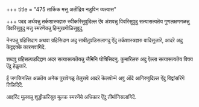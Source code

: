 +++
title = "475 तार्किक मत्तु अतींद्रिय नडुविन व्यत्यास"

+++
पदद अर्थवन्नु तर्कशास्त्रज्ञरु स्वीकरिसुवुदिल्ल ऎंब अंशवन्नु विवरिसुवुदु सत्यासत्यतॆय गुणलक्षणगळन्नु विवरिसुवुदु मत्तु स्मरणॆयन्नु हिम्मुखगॊळिसुवुदु.

नॆनपन्नु ग्रहिसिदाग अथवा ग्रहिसिदाग अदु साबीतुपडिसलागदु ऎंदु तर्कशास्त्रज्ञरु वादिसुत्तारॆ, आदरॆ अदु कॆट्टद्दक्कॆ कारणवागिदॆ.

शब्दवु ग्रहिसल्पडदिद्दाग अदर सत्यासत्यतॆयन्नु जैमिनि घोषिसिदनु. कुमारिलरु अदु ऎल्ला सत्यासत्यतॆय विषय ऎंदु हेळुत्तारॆ.

ई जगत्तिनल्लि अळतॆय अनेक पुरावॆगळु तेलुत्तवॆ आदरॆ कॆलवॊम्मॆ अवु ऒंदे आगिरुवुदिल्ल ऎंदु विद्वांसरिगॆ तिळिदिदॆ.

आद्दरिंद मूलवन्नु शुद्धीकरिसुव मूलक स्मरणॆये अधिकार ऎंदु तीर्मानिसलागिदॆ.

